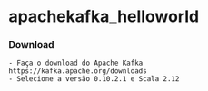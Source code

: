 # apachekafka_helloworld

### Download
```
- Faça o download do Apache Kafka 
https://kafka.apache.org/downloads
- Selecione a versão 0.10.2.1 e Scala 2.12
```


